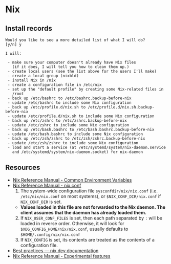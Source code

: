 # Nix

## Install records

```console
Would you like to see a more detailed list of what I will do?
[y/n] y

I will:

 - make sure your computer doesn't already have Nix files
   (if it does, I will tell you how to clean them up.)
 - create local users (see the list above for the users I'll make)
 - create a local group (nixbld)
 - install Nix in /nix
 - create a configuration file in /etc/nix
 - set up the "default profile" by creating some Nix-related files in
   /root
 - back up /etc/bashrc to /etc/bashrc.backup-before-nix
 - update /etc/bashrc to include some Nix configuration
 - back up /etc/profile.d/nix.sh to /etc/profile.d/nix.sh.backup-before-nix
 - update /etc/profile.d/nix.sh to include some Nix configuration
 - back up /etc/zshrc to /etc/zshrc.backup-before-nix
 - update /etc/zshrc to include some Nix configuration
 - back up /etc/bash.bashrc to /etc/bash.bashrc.backup-before-nix
 - update /etc/bash.bashrc to include some Nix configuration
 - back up /etc/zsh/zshrc to /etc/zsh/zshrc.backup-before-nix
 - update /etc/zsh/zshrc to include some Nix configuration
 - load and start a service (at /etc/systemd/system/nix-daemon.service
   and /etc/systemd/system/nix-daemon.socket) for nix-daemon
```

## Resources

- [Nix Reference Manual - Common Environment Variables](https://nix.dev/manual/nix/2.24/command-ref/env-common)
- [Nix Reference Manual - nix.conf](https://nix.dev/manual/nix/2.24/command-ref/conf-file)
  1. The system-wide configuration file `sysconfdir/nix/nix.conf` (i.e. `/etc/nix/nix.conf` on most systems), or `$NIX_CONF_DIR/nix.conf` if `NIX_CONF_DIR` is set.
  - **Values loaded in this file are not forwarded to the Nix daemon. The client assumes that the daemon has already loaded them.**
  2. If `NIX_USER_CONF_FILES` is set, then each path separated by `:` will be loaded in reverse order. Otherwise, it will look for `$XDG_CONFIG_HOME/nix/nix.conf`, usually defaults to `$HOME/.config/nix/nix.conf`
  3. If `NIX_CONFIG` is set, its contents are treated as the contents of a configuration file.
- [Best practices — nix.dev documentation](https://nix.dev/guides/best-practices.html)
- [Nix Reference Manual - Experimental features](https://nix.dev/manual/nix/2.24/development/experimental-features)
